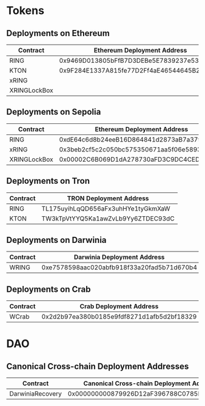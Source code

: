 # Tokens

## Deployments on Ethereum
|  Contract    |         Ethereum Deployment Address        |
|--------------|--------------------------------------------|
|   RING       | 0x9469D013805bFfB7D3DEBe5E7839237e535ec483 |
|   KTON       | 0x9F284E1337A815fe77D2Ff4aE46544645B20c5ff |
|  xRING       |  |
| XRINGLockBox |  |

## Deployments on Sepolia
|  Contract    |         Ethereum Deployment Address        |
|--------------|--------------------------------------------|
|   RING       | 0xdE64c6d8b24eeB16D864841d2873aB7a379c45b6 |
|  xRING       | 0x3beb2cf5c2c050bc575350671aa5f06e589386e8 |
| XRINGLockBox | 0x00002C6B069D1dA278730aFD3C9DC4CEDcfe7Ebc |


## Deployments on Tron
|  Contract  |           TRON Deployment Address          |
|------------|--------------------------------------------|
|   RING     | TL175uyihLqQD656aFx3uhHYe1tyGkmXaW         |
|   KTON     | TW3kTpVtYYQ5Ka1awZvLb9Yy6ZTDEC93dC         |

## Deployments on Darwinia
|  Contract  |       Darwinia Deployment Address          |
|------------|--------------------------------------------|
|   WRING    | 0xe7578598aac020abfb918f33a20fad5b71d670b4 |

## Deployments on Crab
|  Contract  |         Crab Deployment Address            |
|------------|--------------------------------------------|
|   WCrab    | 0x2d2b97ea380b0185e9fdf8271d1afb5d2bf18329 |

# DAO

## Canonical Cross-chain Deployment Addresses
|   Contract       |  Canonical Cross-chain Deployment Address  |
|------------------|--------------------------------------------|
| DarwiniaRecovery | 0x000000000879926D12aF396788C0785B7e581e53 |
